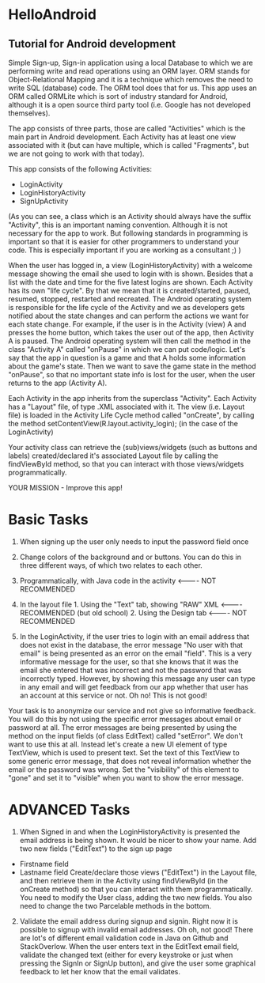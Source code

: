 # HelloAndroid 
## Tutorial for Android development

Simple Sign-up, Sign-in application using a local Database to which we are performing write and read operations using an ORM layer. ORM stands for Object-Relational Mapping and it is a technique which removes the need to write SQL (database) code. The ORM tool does that for us. This app uses an ORM called ORMLite which is sort of industry standard for Android, although it is a open source third party tool (i.e. Google has not developed themselves).

The app consists of three parts, those are called "Activities" which is the main part in Android development. Each Activity has at least one view associated with it (but can have multiple, which is called "Fragments", but we are not going to work with that today).

This app consists of the following Activities:
* LoginActivity
* LoginHistoryActivity
* SignUpActivity

(As you can see, a class which is an Activity should always have the suffix "Activity", this is an important naming convention. Although it is not necessary for the app to work. But following standards in programming is important so that it is easier for other programmers to understand your code. This is especially important if you are working as a consultant ;) )

When the user has logged in, a view (LoginHistoryActivity) with a welcome message showing the email she used to login with is shown. Besides that a list with the date and time for the five latest logins are shown.
Each Activity has its own "life cycle". By that we mean that it is created/started, paused, resumed, stopped, restarted and recreated. The Android operating system is responsible for the life cycle of the Activity and we as developers gets notified about the state changes and can perform the actions we want for each state change. For example, if the user is in the Activity (view) A and presses the home button, which takes the user out of the app, then Activity A is paused. The Android operating system will then call the method in the class "Activity A" called "onPause" in which we can put code/logic.
Let's say that the app in question is a game and that A holds some information about the game's state. Then we want to save the game state in the method "onPause", so that no important state info is lost for the user, when the user returns to the app (Activity A).

Each Activity in the app inherits from the superclass "Activity". Each Activity has a "Layout" file, of type .XML associated with it. The view (i.e. Layout file) is loaded in the Activity Life Cycle method called "onCreate", by calling the method setContentView(R.layout.activity_login); (in the case of the LoginActivity)

Your activity class can retrieve the (sub)views/widgets (such as buttons and labels) created/declared it's associated Layout file by calling the findViewById method, so that you can interact with those views/widgets programmatically. 

YOUR MISSION - Improve this app!

# Basic Tasks
1. When signing up the user only needs to input the password field once
2. Change colors of the background and or buttons. You can do this in three different ways, of which two relates to each other.
  1. Programmatically, with Java code in the activity <---- NOT RECOMMENDED
  2. In the layout file
    1. Using the "Text" tab, showing "RAW" XML <---- RECOMMENDED (but old school)
    2. Using the Design tab <---- NOT RECOMMENDED 

3. In the LoginActivity, if the user tries to login with an email address that does not exist in the database, the error message "No user with that email" is being presented as an error on the email "field". This is a very informative message for the user, so that she knows that it was the email she entered that was incorrect and not the password that was incorrectly typed. However, by showing this message any user can type in any email and will get feedback from our app whether that user has an account at this service or not. Oh no! This is not good!

  Your task is to anonymize our service and not give so informative feedback. You will do this by not using the specific error messages about email or password at all. The error messages are being presented by using the method on the input fields (of class EditText) called "setError". We don't want to use this at all. Instead let's create a new UI element of type TextView, which is used to present text. Set the text of this TextView to some generic error message, that does not reveal information whether the email or the password was wrong. Set the "visibility" of this element to "gone" and set it to "visible" when you want to show the error message.

# ADVANCED Tasks
1. When Signed in and when the LoginHistoryActivity is presented the email address is being shown. It would be nicer to show your name. Add two new fields ("EditText") to the sign up page
  * Firstname field
  * Lastname field 
  Create/declare those views ("EditText") in the Layout file, and then retrieve them in the Activity using findViewById (in the onCreate method) so that you can interact with them programmatically. You need to modify the User class, adding the two new fields. You also need to change the two Parcelable methods in the bottom.

2. Validate the email address during signup and signin. Right now it is possible to signup with invalid email addresses. Oh oh, not good! There are lot's of different email validation code in Java on Github and StackOverlow. When the user enters text in the EditText email field, validate the changed text (either for every keystroke or just when pressing the SignIn or SignUp button), and give the user some graphical feedback to let her know that the email validates.

